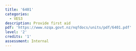 ```yaml
---
title: '6401'
categories:
  - VES3
description: Provide first aid
pdf: 'https://www.nzqa.govt.nz/nqfdocs/units/pdf/6401.pdf'
level: '2'
credits: '1'
assessment: Internal
---
```


